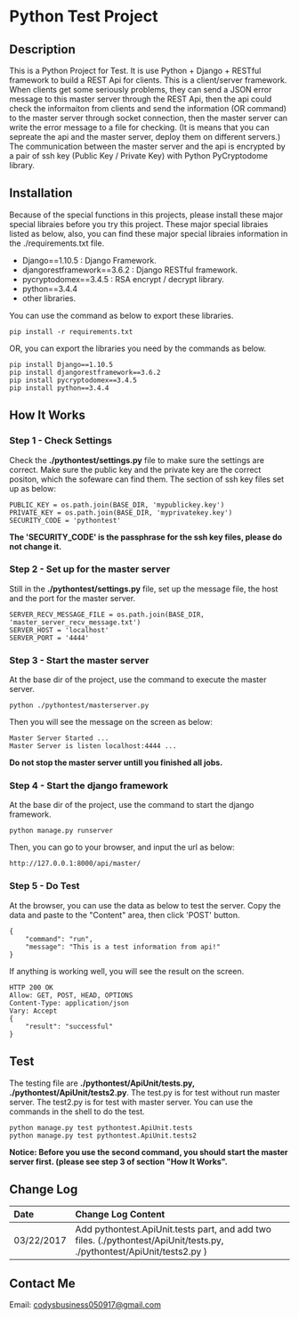 Python Test Project
===================================
Description
---------------------------------
  This is a Python Project for Test. It is use Python + Django + RESTful framework to build a REST Api for clients. This is a client/server framework. When clients get some seriously problems, they can send a JSON error message to this master server through the REST Api, then the api could check the informaiton from clients and send the information (OR command) to the master server through socket connection, then the master server can write the error message to a file for checking. (It is means that you can sepreate the api and the master server, deploy them on different servers.) The communication between the master server and the api is encrypted by a pair of ssh key (Public Key / Private Key) with Python PyCryptodome library. 
  
  
Installation
-----------------------------------
  Because of the special functions in this projects, please install these major special libraies before you try this project. These major special libraies listed as below, also, you can find these major special libraies information in the ./requirements.txt file.
  * Django==1.10.5 : Django Framework.
  * djangorestframework==3.6.2 :  Django RESTful framework.
  * pycryptodomex==3.4.5 : RSA encrypt / decrypt library. 
  * python==3.4.4
  * other libraries.
  
  You can use the command as below to export these libraries.

    pip install -r requirements.txt
  
  OR, you can export the libraries you need by the commands as below.

    pip install Django==1.10.5
    pip install djangorestframework==3.6.2
    pip install pycryptodomex==3.4.5
    pip install python==3.4.4
  	
  	
How It Works
------------------------------------

### Step 1 - Check Settings
  Check the **./pythontest/settings.py** file to make sure the settings are correct. Make sure the public key and the private key are the correct positon, which the sofeware can find them. The section of ssh key files set up as below:

    PUBLIC_KEY = os.path.join(BASE_DIR, 'mypublickey.key')
    PRIVATE_KEY = os.path.join(BASE_DIR, 'myprivatekey.key')
    SECURITY_CODE = 'pythontest'

  **The 'SECURITY_CODE' is the passphrase for the ssh key files, please do not change it.**
	
### Step 2 - Set up for the master server
  Still in the **./pythontest/settings.py** file, set up the message file, the host and the port for the master server.

    SERVER_RECV_MESSAGE_FILE = os.path.join(BASE_DIR, 'master_server_recv_message.txt')
    SERVER_HOST = 'localhost'
    SERVER_PORT = '4444'
	
### Step 3 - Start the master server
  At the base dir of the project, use the command to execute the master server.

    python ./pythontest/masterserver.py

  Then you will see the message on the screen as below:

    Master Server Started ... 
    Master Server is listen localhost:4444 ...

  **Do not stop the master server untill you finished all jobs.**
	
### Step 4 - Start the django framework
  At the base dir of the project, use the command to start the django framework.

    python manage.py runserver

  Then, you can go to your browser, and input the url as below:

    http://127.0.0.1:8000/api/master/
	
### Step 5 - Do Test
  At the browser, you can use the data as below to test the server. Copy the data and paste to the "Content" area, then click 'POST' button.

    {
        "command": "run",
        "message": "This is a test information from api!"
    }

  If anything is working well, you will see the result on the screen.

    HTTP 200 OK
    Allow: GET, POST, HEAD, OPTIONS
    Content-Type: application/json
    Vary: Accept
    {
        "result": "successful"
    }
	

Test
----------
  The testing file are **./pythontest/ApiUnit/tests.py, ./pythontest/ApiUnit/tests2.py**. The test.py is for test without run master server. The test2.py is for test with master server.
  You can use the commands in the shell to do the test.

    python manage.py test pythontest.ApiUnit.tests
    python manage.py test pythontest.ApiUnit.tests2

  **Notice: Before you use the second command, you should start the master server first. (please see step 3 of section "How It Works".**


Change Log
---------------
  |  Date      |  Change Log Content    |
  |:-----------|:-----------------------|
  | 03/22/2017 |  Add pythontest.ApiUnit.tests part, and add two files. (./pythontest/ApiUnit/tests.py, ./pythontest/ApiUnit/tests2.py ) |


Contact Me
------------------------------------------------
  Email: codysbusiness050917@gmail.com
	
